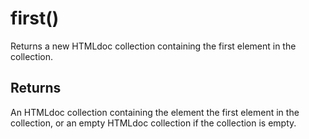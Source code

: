# first()

Returns a new HTMLdoc collection containing the first element in the collection.

## Returns

An HTMLdoc collection containing the element the first element in the collection, or an empty HTMLdoc collection if the collection is empty.

